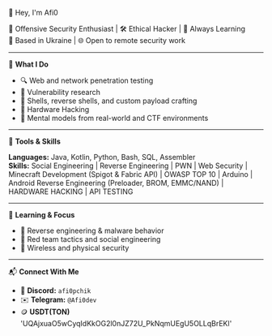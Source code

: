 👋 Hey, I'm Afi0

🎯 Offensive Security Enthusiast | 🛠️ Ethical Hacker | 🧠 Always Learning  
📍 Based in Ukraine | 🌐 Open to remote security work

---

💼 **What I Do**

- 🔍 Web and network penetration testing  
- 🧪 Vulnerability research  
- 🐚 Shells, reverse shells, and custom payload crafting  
- 👣 Hardware Hacking
- 🧠 Mental models from real-world and CTF environments

---

🧰 **Tools & Skills**

**Languages:** Java, Kotlin, Python, Bash, SQL, Assembler  
**Skills:** Social Engineering | Reverse Engineering | PWN | Web Security | Minecraft Development (Spigot & Fabric API) | OWASP TOP 10 | Arduino | Android Reverse Engineering (Preloader, BROM, EMMC/NAND) | HARDWARE HACKING | API TESTING

---

🧠 **Learning & Focus**

- 🧬 Reverse engineering & malware behavior  
- 🧰 Red team tactics and social engineering  
- 🔐 Wireless and physical security

---

📬 **Connect With Me**

- 💼 **Discord:** `afi0pchik`  
- ✉️ **Telegram:** `@Afi0dev`
- 🪙 **USDT(TON)** 'UQAjxuaO5wCyqIdKkOG2l0nJZ72U_PkNqmUEgU5OLLqBrEKl'

